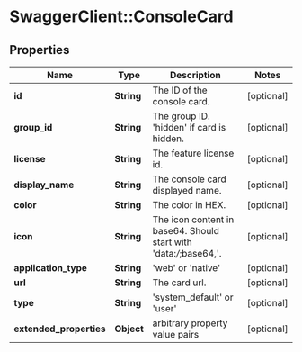 # SwaggerClient::ConsoleCard

## Properties
Name | Type | Description | Notes
------------ | ------------- | ------------- | -------------
**id** | **String** | The ID of the console card. | [optional] 
**group_id** | **String** | The group ID. &#39;hidden&#39; if card is hidden. | [optional] 
**license** | **String** | The feature license id. | [optional] 
**display_name** | **String** | The console card displayed name. | [optional] 
**color** | **String** | The color in HEX. | [optional] 
**icon** | **String** | The icon content in base64. Should start with &#39;data:*/*;base64,&#39;. | [optional] 
**application_type** | **String** | &#39;web&#39; or &#39;native&#39; | [optional] 
**url** | **String** | The card url. | [optional] 
**type** | **String** | &#39;system_default&#39; or &#39;user&#39; | [optional] 
**extended_properties** | **Object** | arbitrary property value pairs | [optional] 


